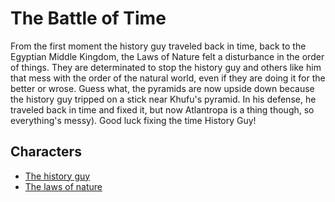 # The Battle of Time

From the first moment the history guy traveled back in time, back to the Egyptian Middle Kingdom, the Laws of Nature felt a disturbance in the order of things. They are determinated to stop the history guy and others like him that mess with the order of the natural world, even if they are doing it for the better or wrose.
Guess what, the pyramids are now upside down because the history guy tripped on a stick near Khufu's pyramid. In his defense, he traveled back in time and fixed it, but now Atlantropa is a thing though, so everything's messy). Good luck fixing the time History Guy!




## Characters

- [The history guy](../heroes/the-history-guy.md)
- [The laws of nature](../villains/the-laws-of-nature.md)
